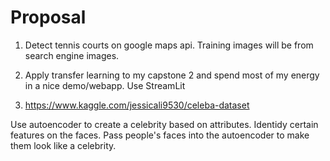# Proposal

1. Detect tennis courts on google maps api. Training images will be from search engine images.

2. Apply transfer learning to my capstone 2 and spend most of my energy in a nice demo/webapp. Use StreamLit

3. https://www.kaggle.com/jessicali9530/celeba-dataset

Use autoencoder to create a celebrity based on attributes. Identidy certain features on the faces. Pass people's faces into the autoencoder to make them look like a celebrity.
